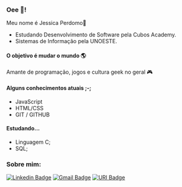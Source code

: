 ### Oee 👋!

Meu nome é Jessica Perdomo👾
- Estudando Desenvolvimento de Software pela Cubos Academy.
- Sistemas de Informação pela UNOESTE.

#### O objetivo é mudar o mundo 🌎
Amante de programação, jogos e cultura geek no geral 🎮

#### Alguns conhecimentos atuais ;-;
- JavaScript
- HTML/CSS
- GIT / GITHUB

#### Estudando...
- Linguagem C;
- SQL;

### Sobre mim:
[![Linkedin Badge](https://img.shields.io/badge/-Jessica%20Perdomo-00CED1?style=flat-square&logo=Linkedin&logoColor=white&link=https://www.linkedin.com/in/jessica-perdomo-0317b5166/)](https://www.linkedin.com/in/jessica-perdomo-0317b5166/) 
[![Gmail Badge](https://img.shields.io/badge/-j.perdomoalves@gmail.com-00CED1?style=flat-square&logo=Gmail&logoColor=white&link=mailto:j.perdomoalves@gmail.com)](mailto:j.perdomoalves@gmail.com)
[![URI Badge](https://img.shields.io/badge/-URI%20Ranking-00CED1?style=flat-square&logo=URI&logoColor=white&link=https://www.urionlinejudge.com.br/judge/pt/profile/574417)](https://www.urionlinejudge.com.br/judge/pt/profile/574417)
